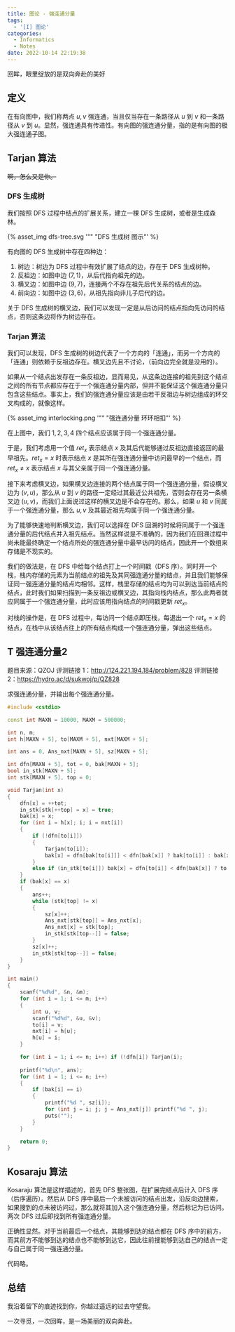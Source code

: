 ```yaml
---
title: 图论 - 强连通分量
tags:
  - '[I] 图论'
categories:
  - Informatics
  - Notes
date: 2022-10-14 22:19:38
---
```



回眸，眼里绽放的是双向奔赴的美好

<!--more-->

## 定义

在有向图中，我们称两点 $u,v$ 强连通，当且仅当存在一条路径从 $u$ 到 $v$ 和一条路径从 $v$ 到 $u$。显然，强连通具有传递性。有向图的强连通分量，指的是有向图的极大强连通子图。

## Tarjan 算法

~~啊，怎么又是你。~~

### DFS 生成树

我们按照 DFS 过程中结点的扩展关系，建立一棵 DFS 生成树，或者是生成森林。

{% asset_img dfs-tree.svg '"" "DFS 生成树 图示"' %}

有向图的 DFS 生成树中存在四种边：

  1. 树边：树边为 DFS 过程中有效扩展了结点的边，存在于 DFS 生成树种。
  2. 反祖边：如图中边 $(7,1)$，从后代指向祖先的边。
  3. 横叉边：如图中边 $(9,7)$，连接两个不存在祖先后代关系的结点的边。
  4. 前向边：如图中边 $(3,6)$，从祖先指向非儿子后代的边。

关于 DFS 生成树的横叉边，我们可以发现一定是从后访问的结点指向先访问的结点，否则这条边将作为树边存在。

### Tarjan 算法

我们可以发现，DFS 生成树的树边代表了一个方向的「连通」，而另一个方向的「连通」则依赖于反祖边存在。横叉边先且不讨论，（前向边完全就是没用的）。

如果从一个结点出发存在一条反祖边，显而易见，从这条边连接的祖先到这个结点之间的所有节点都应存在于一个强连通分量内部，但并不能保证这个强连通分量只包含这些结点。事实上，我们的强连通分量应该是由若干反祖边与树边组成的环交叉构成的，就像这样。

{% asset_img interlocking.png '"" "强连通分量 环环相扣"' %}

在上图中，我们 $1,2,3,4$ 四个结点应该属于同一个强连通分量。

于是，我们考虑用一个值 $ret_x$ 表示结点 $x$ 及其后代能够通过反祖边直接返回的最早祖先。$ret_x=x$ 时表示结点 $x$ 是其所在强连通分量中访问最早的一个结点，而 $ret_x\neq x$ 表示结点 $x$ 与其父亲属于同一个强连通分量。

接下来考虑横叉边，如果横叉边连接的两个结点属于同一个强连通分量，假设横叉边为 $(v,u)$，那么从 $u$ 到 $v$ 的路径一定经过其最近公共祖先，否则会存在另一条横叉边 $(u,v)$，而我们上面说过这样的横叉边是不会存在的。那么，如果 $u$ 和 $v$ 同属于一个强连通分量，那么 $u,v$ 及其最近祖先均属于同一个强连通分量。

为了能够快速地判断横叉边，我们可以选择在 DFS 回溯的时候将同属于一个强连通分量的后代结点并入祖先结点。当然这样说是不准确的，因为我们在回溯过程中尚未能最终确定一个结点所处的强连通分量中最早访问的结点，因此开一个数组来存储是不现实的。

我们的做法是，在 DFS 中给每个结点打上一个时间戳（DFS 序）。同时开一个栈，栈内存储的元素为当前结点的祖先及其同强连通分量的结点，并且我们能够保证同一强连通分量的结点均相邻。这样，栈里存储的结点均为可以到达当前结点的结点，此时我们如果扫描到一条反祖边或横叉边，其指向栈内结点，那么此两者就应同属于一个强连通分量，此时应该用指向结点的时间戳更新 $ret_x$。

对栈的操作是，在 DFS 过程中，每访问一个结点即压栈，每退出一个 $ret_x=x$ 的结点，在栈中从该结点往上的所有结点构成一个强连通分量，弹出这些结点。

## T 强连通分量2

题目来源：QZOJ
评测链接 1：<http://124.221.194.184/problem/828>
评测链接 2：<https://hydro.ac/d/sukwoj/p/QZ828>

求强连通分量，并输出每个强连通分量。

```cpp
#include <cstdio>

const int MAXN = 10000, MAXM = 500000;

int n, m;
int h[MAXN + 5], to[MAXM + 5], nxt[MAXM + 5];

int ans = 0, Ans_nxt[MAXN + 5], sz[MAXN + 5];

int dfn[MAXN + 5], tot = 0, bak[MAXN + 5];
bool in_stk[MAXN + 5];
int stk[MAXN + 5], top = 0;

void Tarjan(int x)
{
    dfn[x] = ++tot;
    in_stk[stk[++top] = x] = true;
    bak[x] = x;
    for (int i = h[x]; i; i = nxt[i])
    {
        if (!dfn[to[i]])
        {
            Tarjan(to[i]);
            bak[x] = dfn[bak[to[i]]] < dfn[bak[x]] ? bak[to[i]] : bak[x];
        }
        else if (in_stk[to[i]]) bak[x] = dfn[to[i]] < dfn[bak[x]] ? to[i] : bak[x];
    }
    if (bak[x] == x)
    {
        ans++;
        while (stk[top] != x)
        {
            sz[x]++;
            Ans_nxt[stk[top]] = Ans_nxt[x];
            Ans_nxt[x] = stk[top];
            in_stk[stk[top--]] = false;
        }
        sz[x]++;
        in_stk[stk[top--]] = false;
    }
}

int main()
{
    scanf("%d%d", &n, &m);
    for (int i = 1; i <= m; i++)
    {
        int u, v;
        scanf("%d%d", &u, &v);
        to[i] = v;
        nxt[i] = h[u];
        h[u] = i;
    }

    for (int i = 1; i <= n; i++) if (!dfn[i]) Tarjan(i);
    
    printf("%d\n", ans);
    for (int i = 1; i <= n; i++)
    {
        if (bak[i] == i)
        {
            printf("%d ", sz[i]);
            for (int j = i; j; j = Ans_nxt[j]) printf("%d ", j);
            puts("");
        }
    }

    return 0;
}
```

## Kosaraju 算法

Kosaraju 算法是这样描述的，首先 DFS 整张图，在扩展完结点后计入 DFS 序（后序遍历）。然后从 DFS 序中最后一个未被访问的结点出发，沿反向边搜索，如果搜到的点未被访问过，那么就将其加入这个强连通分量，然后标记为已访问。两次 DFS 过后即找到所有强连通分量。

正确性显然。对于当前最后一个结点，其能够到达的结点都在 DFS 序中的前方，而其前方不能够到达的结点也不能够到达它，因此往前搜能够到达自己的结点一定与自己属于同一强连通分量。

代码略。

## 总结

我沿着留下的痕迹找到你，你越过遥远的过去守望我。

一次寻觅，一次回眸，是一场美丽的双向奔赴。
